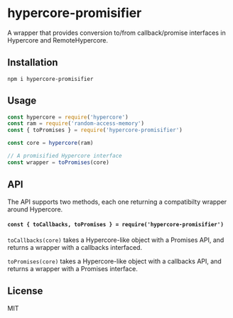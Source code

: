 # hypercore-promisifier

A wrapper that provides conversion to/from callback/promise interfaces in Hypercore and RemoteHypercore.

## Installation
```
npm i hypercore-promisifier
```

## Usage
```js
const hypercore = require('hypercore')
const ram = require('random-access-memory')
const { toPromises } = require('hypercore-promisifier')

const core = hypercore(ram)

// A promisified Hypercore interface
const wrapper = toPromises(core)
```

## API
The API supports two methods, each one returning a compatibilty wrapper around Hypercore.

#### `const { toCallbacks, toPromises } = require('hypercore-promisifier')`

`toCallbacks(core)` takes a Hypercore-like object with a Promises API, and returns a wrapper with a
callbacks interfaced.

`toPromises(core)` takes a Hypercore-like object with a callbacks API, and returns a wrapper with a
Promises interface.

## License
MIT

